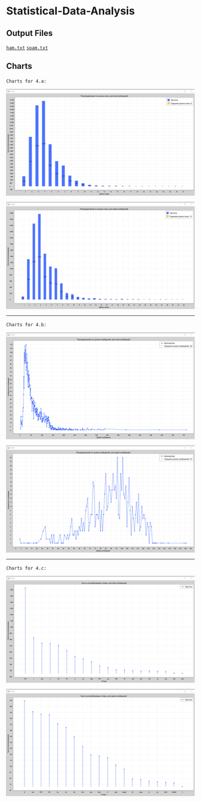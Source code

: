 # Statistical-Data-Analysis

## Output Files
[`ham.txt`](https://github.com/SValentyn/Statistical-Data-Analysis/blob/master/output/ham.txt)
[`spam.txt`](https://github.com/SValentyn/Statistical-Data-Analysis/blob/master/output/spam.txt)

## Charts

`Charts for 4.a:`  
<p align="center">
  <img src="https://github.com/SValentyn/Statistical-Data-Analysis/blob/master/output/img/1.png" alt="">
</p>

<p align="center">
  <img src="https://github.com/SValentyn/Statistical-Data-Analysis/blob/master/output/img/2.png" alt="">
</p>

---

`Charts for 4.b:`  
<p align="center">
  <img src="https://github.com/SValentyn/Statistical-Data-Analysis/blob/master/output/img/3.png" alt="">
</p>

<p align="center">
  <img src="https://github.com/SValentyn/Statistical-Data-Analysis/blob/master/output/img/4.png" alt="">
</p>

---

`Charts for 4.c:`  
<p align="center">
  <img src="https://github.com/SValentyn/Statistical-Data-Analysis/blob/master/output/img/5.png" alt="">
</p>

<p align="center">
  <img src="https://github.com/SValentyn/Statistical-Data-Analysis/blob/master/output/img/6.png" alt="">
</p>
